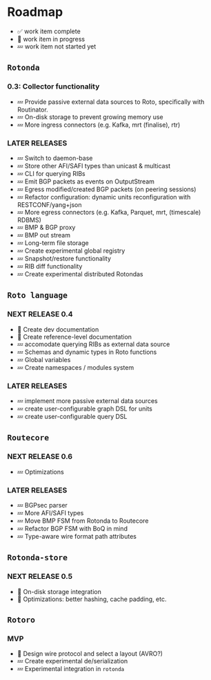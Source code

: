 
Roadmap
=======

- ✅ work item complete
- 🦀 work item in progress
- 💤 work item not started yet


## `Rotonda`

### 0.3: Collector functionality

- 💤 Provide passive external data sources to Roto, specifically with Routinator.
- 💤 On-disk storage to prevent growing memory use
- 💤 More ingress connectors (e.g. Kafka, mrt (finalise), rtr)

### LATER RELEASES

- 💤 Switch to daemon-base
- 💤 Store other AFI/SAFI types than unicast & multicast
- 💤 CLI for querying RIBs
- 💤 Emit BGP packets as events on OutputStream
- 💤 Egress modified/created BGP packets (on peering sessions)
- 💤 Refactor configuration: dynamic units reconfiguration with RESTCONF/yang+json
- 💤 More egress connectors (e.g. Kafka, Parquet, mrt, (timescale) RDBMS)
- 💤 BMP & BGP proxy
- 💤 BMP out stream
- 💤 Long-term file storage
- 💤 Create experimental global registry
- 💤 Snapshot/restore functionality
- 💤 RIB diff functionality
- 💤 Create experimental distributed Rotondas


## `Roto language`

### NEXT RELEASE 0.4

- 🦀 Create dev documentation
- 🦀 Create reference-level documentation
- 💤 accomodate querying RIBs as external data source
- 💤 Schemas and dynamic types in Roto functions
- 💤 Global variables
- 💤 Create namespaces / modules system

### LATER RELEASES

- 💤 implement more passive external data sources
- 💤 create user-configurable graph DSL for units
- 💤 create user-configurable query DSL


## `Routecore`

### NEXT RELEASE 0.6

- 💤 Optimizations

### LATER RELEASES

- 💤 BGPsec parser
- 💤 More AFI/SAFI types
- 💤 Move BMP FSM from Rotonda to Routecore
- 💤 Refactor BGP FSM with BoQ in mind
- 💤 Type-aware wire format path attributes


## `Rotonda-store`

### NEXT RELEASE 0.5

- 🦀 On-disk storage integration
- 🦀 Optimizations: better hashing, cache padding, etc.

## `Rotoro`

### MVP

- 🦀 Design wire protocol and select a layout (AVRO?)
- 💤 Create experimental de/serialization
- 💤 Experimental integration in `rotonda`

